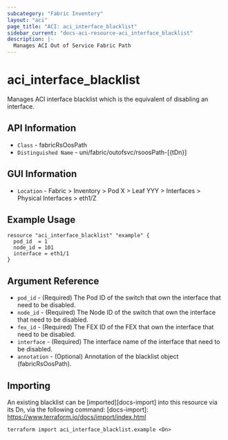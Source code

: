```yaml
---
subcategory: "Fabric Inventory"
layout: "aci"
page_title: "ACI: aci_interface_blacklist"
sidebar_current: "docs-aci-resource-aci_interface_blacklist"
description: |-
  Manages ACI Out of Service Fabric Path
---
```


# aci_interface_blacklist #

Manages ACI interface blacklist which is the equivalent of disabling an interface.

## API Information ##

* `Class` - fabricRsOosPath
* `Distinguished Name` - uni/fabric/outofsvc/rsoosPath-[{tDn}]

## GUI Information ##

* `Location` - Fabric > Inventory > Pod X > Leaf YYY > Interfaces > Physical Interfaces > eth1/Z

## Example Usage ##

```hcl
resource "aci_interface_blacklist" "example" {
  pod_id  = 1
  node_id = 101
  interface = eth1/1
}
```

## Argument Reference ##

* `pod_id` - (Required) The Pod ID of the switch that own the interface that need to be disabled.
* `node_id` - (Required) The Node ID of the switch that own the interface that need to be disabled.
* `fex_id` - (Required) The FEX ID of the FEX that own the interface that need to be disabled.
* `interface` - (Required) The interface name of the interface that need to be disabled.
* `annotation` - (Optional) Annotation of the blacklist object (fabricRsOosPath).


## Importing ##

An existing blacklist can be [imported][docs-import] into this resource via its Dn, via the following command:
[docs-import]: https://www.terraform.io/docs/import/index.html


```
terraform import aci_interface_blacklist.example <Dn>
```